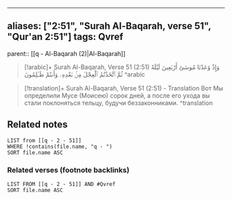 
---
aliases: ["2:51", "Surah Al-Baqarah, verse 51", "Qur'an 2:51"]
tags: Qvref
---

parent:: [[q - Al-Baqarah (2)|Al-Baqarah]]

> [!arabic]+ Surah Al-Baqarah, Verse 51 (2:51)
> <span class="quran-arabic">وَإِذْ وَٰعَدْنَا مُوسَىٰٓ أَرْبَعِينَ لَيْلَةً ثُمَّ ٱتَّخَذْتُمُ ٱلْعِجْلَ مِنۢ بَعْدِهِۦ وَأَنتُمْ ظَـٰلِمُونَ</span>
^arabic

> [!translation]+ Surah Al-Baqarah, Verse 51 (2:51) - Translation
> Вот Мы определили Мусе (Моисею) сорок дней, а после его ухода вы стали поклоняться тельцу, будучи беззаконниками.
^translation



## Related notes
```dataview
LIST from [[q - 2 - 51]]
WHERE !contains(file.name, "q - ")
SORT file.name ASC
```

### Related verses (footnote backlinks)
```dataview
LIST FROM [[q - 2 - 51]] AND #Qvref
SORT file.name ASC
```

